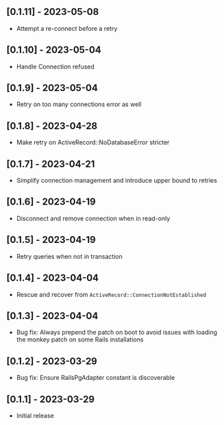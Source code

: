 ## [0.1.11] - 2023-05-08

- Attempt a re-connect before a retry

## [0.1.10] - 2023-05-04

- Handle Connection refused

## [0.1.9] - 2023-05-04

- Retry on too many connections error as well

## [0.1.8] - 2023-04-28

- Make retry on ActiveRecord::NoDatabaseError stricter

## [0.1.7] - 2023-04-21

- Simplify connection management and introduce upper bound to retries

## [0.1.6] - 2023-04-19

- Disconnect and remove connection when in read-only

## [0.1.5] - 2023-04-19

- Retry queries when not in transaction

## [0.1.4] - 2023-04-04

- Rescue and recover from `ActiveRecord::ConnectionNotEstablished`

## [0.1.3] - 2023-04-04

- Bug fix: Always prepend the patch on boot to avoid issues with loading the monkey patch on some Rails installations

## [0.1.2] - 2023-03-29

- Bug fix: Ensure RailsPgAdapter constant is discoverable

## [0.1.1] - 2023-03-29

- Initial release

